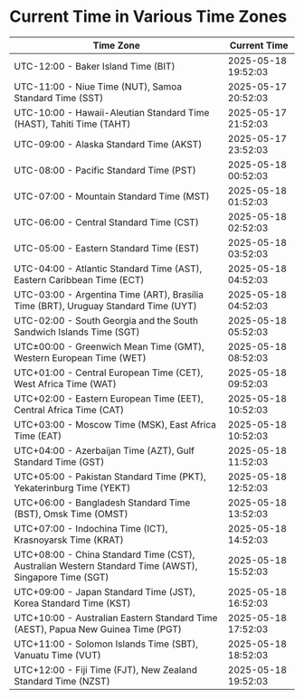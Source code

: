 # Current Time in Various Time Zones

| Time Zone | Current Time |
|-----------|--------------|
| UTC-12:00 - Baker Island Time (BIT) | 2025-05-18 19:52:03 |
| UTC-11:00 - Niue Time (NUT), Samoa Standard Time (SST) | 2025-05-17 20:52:03 |
| UTC-10:00 - Hawaii-Aleutian Standard Time (HAST), Tahiti Time (TAHT) | 2025-05-17 21:52:03 |
| UTC-09:00 - Alaska Standard Time (AKST) | 2025-05-17 23:52:03 |
| UTC-08:00 - Pacific Standard Time (PST) | 2025-05-18 00:52:03 |
| UTC-07:00 - Mountain Standard Time (MST) | 2025-05-18 01:52:03 |
| UTC-06:00 - Central Standard Time (CST) | 2025-05-18 02:52:03 |
| UTC-05:00 - Eastern Standard Time (EST) | 2025-05-18 03:52:03 |
| UTC-04:00 - Atlantic Standard Time (AST), Eastern Caribbean Time (ECT) | 2025-05-18 04:52:03 |
| UTC-03:00 - Argentina Time (ART), Brasília Time (BRT), Uruguay Standard Time (UYT) | 2025-05-18 04:52:03 |
| UTC-02:00 - South Georgia and the South Sandwich Islands Time (SGT) | 2025-05-18 05:52:03 |
| UTC±00:00 - Greenwich Mean Time (GMT), Western European Time (WET) | 2025-05-18 08:52:03 |
| UTC+01:00 - Central European Time (CET), West Africa Time (WAT) | 2025-05-18 09:52:03 |
| UTC+02:00 - Eastern European Time (EET), Central Africa Time (CAT) | 2025-05-18 10:52:03 |
| UTC+03:00 - Moscow Time (MSK), East Africa Time (EAT) | 2025-05-18 10:52:03 |
| UTC+04:00 - Azerbaijan Time (AZT), Gulf Standard Time (GST) | 2025-05-18 11:52:03 |
| UTC+05:00 - Pakistan Standard Time (PKT), Yekaterinburg Time (YEKT) | 2025-05-18 12:52:03 |
| UTC+06:00 - Bangladesh Standard Time (BST), Omsk Time (OMST) | 2025-05-18 13:52:03 |
| UTC+07:00 - Indochina Time (ICT), Krasnoyarsk Time (KRAT) | 2025-05-18 14:52:03 |
| UTC+08:00 - China Standard Time (CST), Australian Western Standard Time (AWST), Singapore Time (SGT) | 2025-05-18 15:52:03 |
| UTC+09:00 - Japan Standard Time (JST), Korea Standard Time (KST) | 2025-05-18 16:52:03 |
| UTC+10:00 - Australian Eastern Standard Time (AEST), Papua New Guinea Time (PGT) | 2025-05-18 17:52:03 |
| UTC+11:00 - Solomon Islands Time (SBT), Vanuatu Time (VUT) | 2025-05-18 18:52:03 |
| UTC+12:00 - Fiji Time (FJT), New Zealand Standard Time (NZST) | 2025-05-18 19:52:03 |
